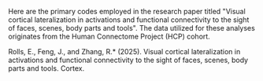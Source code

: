 Here are the primary codes employed in the research paper titled "Visual cortical lateralization in activations and functional connectivity
to the sight of faces, scenes, body parts and tools". The data utilized for these analyses originates from the Human Connectome Project (HCP) cohort.

Rolls, E., Feng, J., and Zhang, R.* (2025). Visual cortical lateralization in activations and functional connectivity to the sight of faces, scenes, body parts and tools. Cortex.

